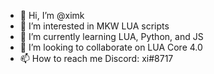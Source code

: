 - 👋 Hi, I’m @ximk
- 👀 I’m interested in MKW LUA scripts
- 🌱 I’m currently learning LUA, Python, and JS
- 💞️ I’m looking to collaborate on LUA Core 4.0
- 📫 How to reach me Discord: xi#8717

<!---
ximk/ximk is a ✨ special ✨ repository because its `README.md` (this file) appears on your GitHub profile.
You can click the Preview link to take a look at your changes.
--->
